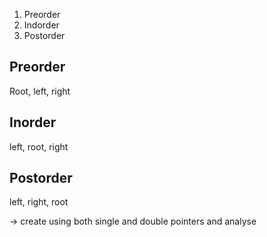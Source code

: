 1. Preorder
2. Indorder
3. Postorder

## Preorder
Root, left, right

## Inorder
left, root, right

## Postorder
left, right, root

-> create using both single and double pointers and analyse 
